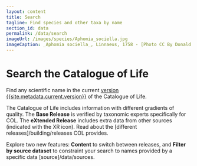 ```yaml
---
layout: content
title: Search
tagline: Find species and other taxa by name
section_id: data
permalink: /data/search
imageUrl: /images/species/Aphomia_sociella.jpg
imageCaption: _Aphomia sociella_, Linnaeus, 1758 - [Photo CC By Donald Hobern](https://www.flickr.com/photos/dhobern/18189103153)
---
```


# Search the Catalogue of Life
Find any scientific name in the current <a href="/data/metadata">version {{site.metadata.current.version}}</a> of the Catalogue of Life.

The Catalogue of Life includes information with different gradients of quality. The **Base Release** is verified by taxonomic experts specifically for COL. The **eXtended Release** includes extra data from other sources (indicated with the XR icon). Read about the [different releases]/building/releases COL provides. 

Explore two new features: **Content** to switch between releases, and  **Filter by source dataset** to constraint your search to names provided by a specific data [source]/data/sources.

<div class="row" style="background: white; margin-top: 0px; margin-bottom: 0px">
  <div id="search"></div>
</div>
  <script>
    'use strict';

const e = React.createElement;

class PublicSearch extends React.Component {

    render() {
     
  
      return e(
        ColBrowser.Search,
        { catalogueKey: '{{ site.react.datasetKey }}' , pathToTaxon: '{{ site.react.pathToTaxon }}', auth: '{{ site.react.auth }}' }
      );
    }
  }

const domContainer = document.querySelector('#search');
ReactDOM.render(e(PublicSearch), domContainer);
  </script>
